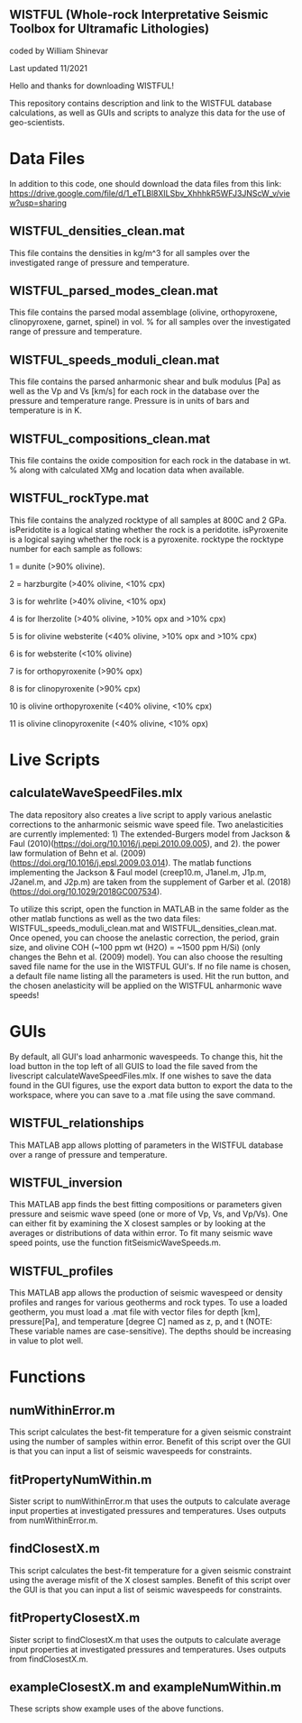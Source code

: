 ## WISTFUL (Whole-rock Interpretative Seismic Toolbox for Ultramafic Lithologies)
coded by William Shinevar

Last updated 11/2021

Hello and thanks for downloading WISTFUL!

This repository contains description and link to the WISTFUL database calculations, as well as GUIs and scripts to analyze this data for the use of geo-scientists.

# Data Files
In addition to this code, one should download the data files from this link: https://drive.google.com/file/d/1_eTLBl8XILSbv_XhhhkR5WFJ3JNScW_v/view?usp=sharing
## WISTFUL_densities_clean.mat
This file contains the densities in kg/m^3 for all samples over the investigated range of pressure and temperature. 
## WISTFUL_parsed_modes_clean.mat
This file contains the parsed modal assemblage (olivine, orthopyroxene, clinopyroxene, garnet, spinel) in vol. % for all samples over the investigated range of pressure and temperature. 
## WISTFUL_speeds_moduli_clean.mat
This file contains the parsed anharmonic shear and bulk modulus [Pa] as well as the Vp and Vs [km/s] for each rock in the database over the pressure and temperature range. Pressure is in units of bars and temperature is in K. 
## WISTFUL_compositions_clean.mat
This file contains the oxide composition for each rock in the database in wt. % along with calculated XMg and location data when available. 
## WISTFUL_rockType.mat
This file contains the analyzed rocktype of all samples at 800C and 2 GPa. isPeridotite is a logical stating whether the rock is a peridotite. isPyroxenite is a logical saying whether the rock is a pyroxenite. 
rocktype the rocktype number for each sample as follows:

1 = dunite (>90% olivine).

2 = harzburgite (>40% olivine, <10% cpx)

3 is for wehrlite (>40% olivine, <10% opx)

4 is for lherzolite (>40% olivine, >10% opx and >10% cpx)

5 is for olivine websterite (<40% olivine, >10% opx and >10% cpx)

6 is for websterite (<10% olivine)

7 is for orthopyroxenite (>90% opx)

8 is for clinopyroxenite (>90% cpx)

10 is olivine orthopyroxenite (<40% olivine, <10% cpx)

11 is olivine clinopyroxenite (<40% olivine, <10% opx)
# Live Scripts
## calculateWaveSpeedFiles.mlx
The data repository also creates a live script to apply various anelastic corrections to the anharmonic seismic wave speed file. Two anelasticities are currently implemented: 1) The extended-Burgers model from Jackson & Faul (2010)(https://doi.org/10.1016/j.pepi.2010.09.005), and 2). the power law formulation of Behn et al. (2009) (https://doi.org/10.1016/j.epsl.2009.03.014).
The matlab functions implementing the Jackson & Faul model (creep10.m, J1anel.m, J1p.m, J2anel.m, and J2p.m) are taken from the supplement of Garber et al. (2018) (https://doi.org/10.1029/2018GC007534).

To utilize this script, open the function in MATLAB in the same folder as the other matlab functions as well as the two data files: WISTFUL_speeds_moduli_clean.mat and WISTFUL_densities_clean.mat.
Once opened, you can choose the anelastic correction, the period, grain size, and olivine COH (~100 ppm wt (H2O) = ~1500 ppm H/Si) (only changes the Behn et al. (2009) model). You can also choose the resulting saved file name for the use in the WISTFUL GUI's. If no file name is chosen, a default file name listing all the parameters is used.
Hit the run button, and the chosen anelasticity will be applied on the WISTFUL anharmonic wave speeds!
# GUIs
By default, all GUI's load anharmonic wavespeeds. To change this, hit the load button in the top left of all GUIS to load the file saved from the livescript calculateWaveSpeedFiles.mlx. If one wishes to save the data found in the GUI figures, use the export data button to export the data to the workspace, where you can save to a .mat file using the save command.
## WISTFUL_relationships
This MATLAB app allows plotting of parameters in the WISTFUL database over a range of pressure and temperature. 
## WISTFUL_inversion
This MATLAB app finds the best fitting compositions or parameters given pressure and seismic wave speed (one or more of Vp, Vs, and Vp/Vs). One can either fit by examining the X closest samples or by looking at the averages or distributions of data within error. To fit many seismic wave speed points, use the function fitSeismicWaveSpeeds.m.
## WISTFUL_profiles
This MATLAB app allows the production of seismic wavespeed or density profiles and ranges for various geotherms and rock types. To use a loaded geotherm, you must load a .mat file with vector files for depth [km], pressure[Pa], and temperature [degree C] named as z, p, and t (NOTE: These variable names are case-sensitive). The depths should be increasing in value to plot well. 
# Functions
## numWithinError.m
This script calculates the best-fit temperature for a given seismic constraint using the number of samples within error. Benefit of this script over the GUI is that you can input a list of seismic wavespeeds for constraints.
## fitPropertyNumWithin.m
Sister script to numWithinError.m that uses the outputs to calculate average input properties at investigated pressures and temperatures. Uses outputs from numWithinError.m.
## findClosestX.m
This script calculates the best-fit temperature for a given seismic constraint using the average misfit of the X closest samples. Benefit of this script over the GUI is that you can input a list of seismic wavespeeds for constraints.
## fitPropertyClosestX.m
Sister script to findClosestX.m that uses the outputs to calculate average input properties at investigated pressures and temperatures. Uses outputs from findClosestX.m.
## exampleClosestX.m and exampleNumWithin.m
These scripts show example uses of the above functions. 
